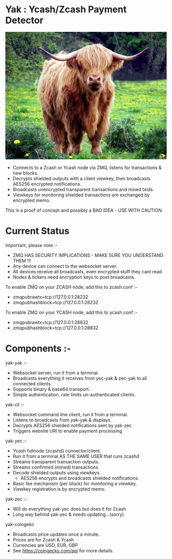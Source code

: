 # Yak : Ycash/Zcash Payment Detector

![Go on, call me Fluffy one more time!](https://github.com/ChileBob/Yak/blob/main/images/yak-600x473.png?raw=true)

- Connects to a Zcash or Ycash node via ZMQ, listens for transactions & new blocks.
- Decrypts shielded outputs with a client viewkey, then broadcasts AES256 encrypted notifications.
- Broadcasts unencrypted transparent transactions and mined txids.
- Viewkeys for monitoring shielded transactions are exchanged by encrypted memo.

This is a proof of concept and possibly a BAD IDEA - USE WITH CAUTION.

# Current Status

Important, please note :- 
- ZMQ HAS SECURITY IMPLICATIONS - MAKE SURE YOU UNDERSTAND THEM !!!
- Any device can connect to the websocket server.
- All devices receive all broadcasts, even encrypted stuff they cant read.
- Nodes & tickers need encryption keys to post broadcasts.

To enable ZMQ on your ZCASH node, add this to zcash.conf :-  
- zmqpubrawtx=tcp://127.0.0.1:28232
- zmqpubhashblock=tcp://127.0.0.1:28232

To enable ZMQ on your YCASH node, add this to ycash.conf :-  
- zmqpubrawtx=tcp://127.0.0.1:28832
- zmqpubhashblock=tcp://127.0.0.1:28832

# Components :- 

yak-yak :-
- Websocket server, run it from a terminal.
- Broadcasts everything it receives from yec-yak & zec-yak to all connected clients.
- Supports binary & base64 transport.
- Simple authentication, rate limits un-authenticated clients.

yak-cli :-
- Websocket command line client, run it from a terminal.
- Listens to broadcasts from yak-yak & displays.
- Decrypts AES256 shielded notifications sent by yak-zec
- Triggers website URI to enable payment processing

yak-yec :-
- Ycash fullnode (zcashd) connector/client.
- Run it from a terminal AS THE SAME USER that runs zcashd
- Streams transparent transaction outputs.
- Streams confirmed (mined) transactions
- Decode shielded outputs using viewkeys.
  - AES256 encrypts and broadcasts shielded notifications.
- Basic fee mechanism (per block) for monitoring a viewkey.
- Viewkey registration is by encrypted memo.

yak-zec :-
- Will do everything yak-yec does but does it for Zcash
- Long way behind yak-yec & needs updating...(sorry)

yak-coingeko
- Broadcasts price updates once a minute.
- Prices are for Zcash & Ycash
- Currencies are USD, EUR, GBP
- See https://coingecko.com/api for more details.

